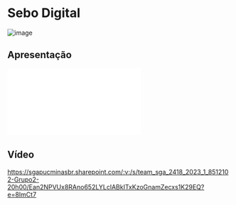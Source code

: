 # Sebo Digital

![image](https://user-images.githubusercontent.com/103009155/227723919-ed7aa3f3-c8fd-4fb3-a6b9-cb1c8200ba48.png)

## Apresentação

[![Sebo Digital](/docs/SDapresentacao.pdf)](https://github.com/ICEI-PUC-Minas-PMV-ADS/pmv-ads-2023-1-e3-proj-mov-t2-sebo-e3/blob/main/docs/SDapresentacao.pdf)

## Vídeo

https://sgapucminasbr.sharepoint.com/:v:/s/team_sga_2418_2023_1_8512102-Grupo2-20h00/Ean2NPVUx8RAno652LYLclABkITxKzoGnamZecxs1K29EQ?e=8ImCt7
